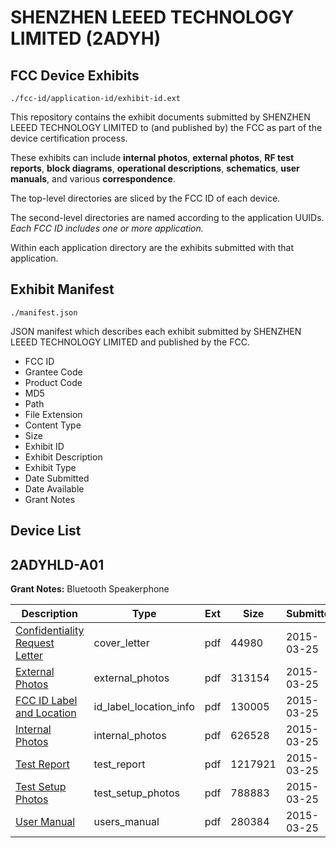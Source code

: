 # SHENZHEN LEEED TECHNOLOGY LIMITED (2ADYH)
## FCC Device Exhibits

```
./fcc-id/application-id/exhibit-id.ext
```

This repository contains the exhibit documents submitted by SHENZHEN LEEED TECHNOLOGY LIMITED to (and published by) the FCC as part of the device certification process.

These exhibits can include **internal photos**, **external photos**, **RF test reports**, **block diagrams**, **operational descriptions**, **schematics**, **user manuals**, and various **correspondence**.

The top-level directories are sliced by the FCC ID of each device.

The second-level directories are named according to the application UUIDs. *Each FCC ID includes one or more application.*

Within each application directory are the exhibits submitted with that application. 

## Exhibit Manifest

```
./manifest.json
```

JSON manifest which describes each exhibit submitted by SHENZHEN LEEED TECHNOLOGY LIMITED and published by the FCC.

- FCC ID
- Grantee Code
- Product Code
- MD5
- Path
- File Extension
- Content Type
- Size
- Exhibit ID
- Exhibit Description
- Exhibit Type
- Date Submitted
- Date Available
- Grant Notes

## Device List
## 2ADYHLD-A01
**Grant Notes:** Bluetooth Speakerphone

| Description | Type | Ext | Size | Submitted | Available |
| ----------- | ---- | --- | ---- | --------- | --------- |
| [Confidentiality Request Letter](2ADYHLD-A01/6883c0fdf47282c086d6883346b8c0d0/2565090.pdf) | cover_letter | pdf | 44980 | 2015-03-25 | 2015-03-25 |
| [External Photos](2ADYHLD-A01/6883c0fdf47282c086d6883346b8c0d0/2565091.pdf) | external_photos | pdf | 313154 | 2015-03-25 | 2015-03-25 |
| [FCC ID Label and Location](2ADYHLD-A01/6883c0fdf47282c086d6883346b8c0d0/2565093.pdf) | id_label_location_info | pdf | 130005 | 2015-03-25 | 2015-03-25 |
| [Internal Photos](2ADYHLD-A01/6883c0fdf47282c086d6883346b8c0d0/2565092.pdf) | internal_photos | pdf | 626528 | 2015-03-25 | 2015-03-25 |
| [Test Report](2ADYHLD-A01/6883c0fdf47282c086d6883346b8c0d0/2565095.pdf) | test_report | pdf | 1217921 | 2015-03-25 | 2015-03-25 |
| [Test Setup Photos](2ADYHLD-A01/6883c0fdf47282c086d6883346b8c0d0/2565094.pdf) | test_setup_photos | pdf | 788883 | 2015-03-25 | 2015-03-25 |
| [User Manual](2ADYHLD-A01/6883c0fdf47282c086d6883346b8c0d0/2565096.pdf) | users_manual | pdf | 280384 | 2015-03-25 | 2015-03-25 |
